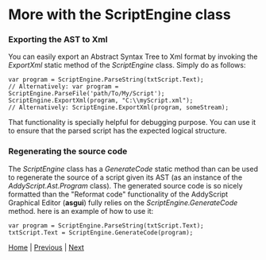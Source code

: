 # More with the ScriptEngine class

### Exporting the AST to Xml

You can easily export an Abstract Syntax Tree to Xml format by invoking the _ExportXml_ static method of the _ScriptEngine_ class. Simply do as follows:

```CSharp
var program = ScriptEngine.ParseString(txtScript.Text);
// Alternatively: var program = ScriptEngine.ParseFile('path/To/My/Script');
ScriptEngine.ExportXml(program, "C:\\myScript.xml");
// Alternatively: ScriptEngine.ExportXml(program, someStream);
```

That functionality is specially helpful for debugging purpose. You can use it to ensure that the parsed script has the expected logical structure.

### Regenerating the source code

The _ScriptEngine_ class has a _GenerateCode_ static method than can be used to regenerate the source of a script given its AST (as an instance of the _AddyScript.Ast.Program_ class). The generated source code is so nicely formatted than the "Reformat code" functionality of the AddyScript Graphical Editor (**asgui**) fully relies on the _ScriptEngine.GenerateCode_ method. here is an example of how to use it:

```CSharp
var program = ScriptEngine.ParseString(txtScript.Text);
txtScript.Text = ScriptEngine.GenerateCode(program);
```

[Home](README.md) | [Previous](evaluate.md) | [Next](asgui-asis.md)